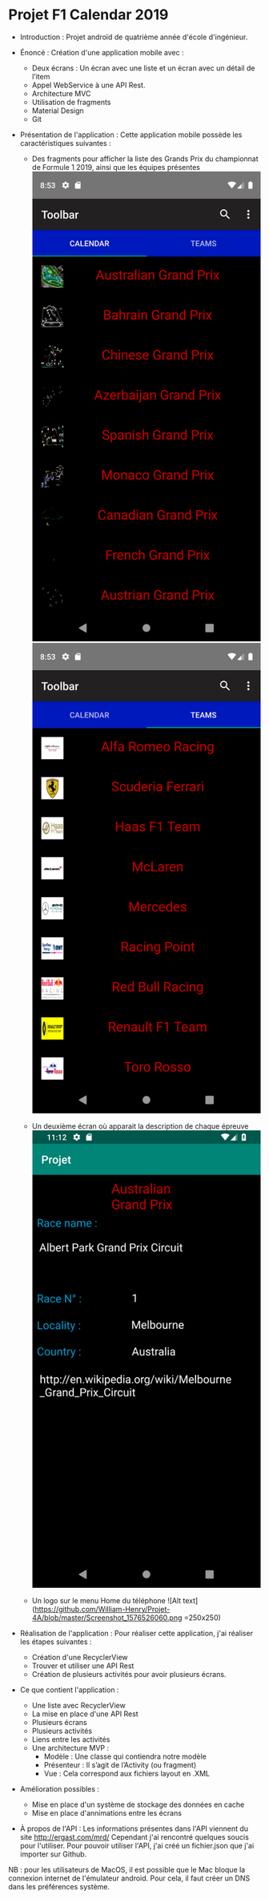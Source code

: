 # Projet F1 Calendar 2019

- Introduction :
Projet androïd de quatrième année d'école d'ingénieur. 

- Énoncé :
  Création d'une application mobile avec :
  - Deux écrans : Un écran avec une liste et un écran avec un détail de l’item
  - Appel WebService à une API Rest.
  - Architecture MVC
  - Utilisation de fragments
  - Material Design
  - Git
  
- Présentation de l'application :
  Cette application mobile possède les caractéristiques suivantes :
  - Des fragments pour afficher la liste des Grands Prix du championnat de Formule 1 2019, ainsi que les équipes présentes
  ![Alt text](https://github.com/William-Henry/Projet-4A/blob/master/Screenshot_1576525995.png)
  ![Alt text](https://github.com/William-Henry/Projet-4A/blob/master/Screenshot_1576526000.png)
  
  - Un deuxième écran où apparait la description de chaque épreuve
  ![Alt text](https://github.com/William-Henry/Projet/blob/master/Screenshot_1553638343.png)
  
  - Un logo sur le menu Home du téléphone
  ![Alt text](https://github.com/William-Henry/Projet-4A/blob/master/Screenshot_1576526060.png =250x250)
  
  
- Réalisation de l'application :
  Pour réaliser cette application, j'ai réaliser les étapes suivantes :
  - Création d'une RecyclerView
  - Trouver et utiliser une API Rest
  - Création de plusieurs activités pour avoir plusieurs écrans.
  
  
- Ce que contient l'application :
  - Une liste avec RecyclerView
  - La mise en place d'une API Rest
  - Plusieurs écrans
  - Plusieurs activités
  - Liens entre les activités
  - Une architecture MVP :
    - Modèle : Une classe qui contiendra notre modèle
    - Présenteur : Il s’agit de l’Activity (ou fragment)
    - Vue : Cela correspond aux fichiers layout en .XML


- Amélioration possibles :
  - Mise en place d'un système de stockage des données en cache
  - Mise en place d'annimations entre les écrans
  

- À propos de l'API :
  Les informations présentes dans l'API viennent du site http://ergast.com/mrd/
  Cependant j'ai rencontré quelques soucis pour l'utiliser. Pour pouvoir utiliser l'API, j'ai créé un fichier.json que j'ai importer sur Github.


NB : pour les utilisateurs de MacOS, il est possible que le Mac bloque la connexion internet de l'émulateur android. Pour cela, il faut créer un DNS dans les préférences système.
